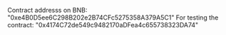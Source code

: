 Contract addresss on BNB: "0xe4B0D5ee6C298B202e2B74CFc5275358A379A5C1"
For testing the contract: "0x4174C72de549c9482170aDFea4c655738323DA74"
